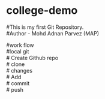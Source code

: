 # college-demo
#This is my first Git Repository.
<br>
#Author - Mohd Adnan Parvez (MAP)

#work flow
<br>
#local git
<br>
      # Create Github repo
      <br>
      # clone
      <br>
      # changes
      <br>
      # Add
      <br>
      # commit
      <br>
      # push

